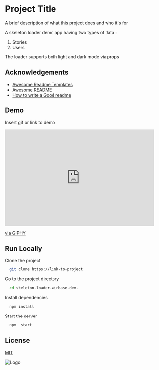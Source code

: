 
# Project Title

A brief description of what this project does and who it's for

A skeleton loader demo app having two types of data :
1) Stories
2) Users

The loader supports both light and dark mode via props
## Acknowledgements

 - [Awesome Readme Templates](https://awesomeopensource.com/project/elangosundar/awesome-README-templates)
 - [Awesome README](https://github.com/matiassingers/awesome-readme)
 - [How to write a Good readme](https://bulldogjob.com/news/449-how-to-write-a-good-readme-for-your-github-project)


## Demo

Insert gif or link to demo

<iframe src="https://giphy.com/embed/AiFPd3ROCAKCIbuF22" width="480" height="312" frameBorder="0" class="giphy-embed" allowFullScreen></iframe><p><a href="https://giphy.com/gifs/AiFPd3ROCAKCIbuF22">via GIPHY</a></p>

## Run Locally

Clone the project

```bash
  git clone https://link-to-project
```

Go to the project directory

```bash
  cd skeleton-loader-airbase-dev.
```

Install dependencies

```bash
  npm install
```

Start the server

```bash
  npm  start
```


## License

[MIT](https://choosealicense.com/licenses/mit/)


![Logo](https://dev-to-uploads.s3.amazonaws.com/uploads/articles/th5xamgrr6se0x5ro4g6.png)

